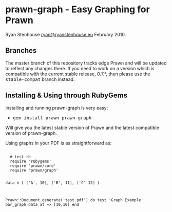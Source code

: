 # prawn-graph - Easy Graphing for Prawn

Ryan Stenhouse <ryan@ryanstenhouse.eu> 
February 2010.

## Branches

The master branch of this repository tracks edge Prawn and will
be updated to reflect any changes there. If you need to work on
a version which is compatible with the current stable release,
0.7.*, then please use the <tt>stable-compat</tt> branch instead.

## Installing & Using through RubyGems

Installing and running prawn-graph is very easy:

  * <tt>gem install prawn prawn-graph</tt>

Will give you the latest stable version of Prawn and the latest
compatible version of prawn-graph. 

Using graphs in your PDF is as straightforward as:

<code>
  # test.rb
  require 'rubygems'
  require 'prawn/core'
  require 'prawn/graph'

  data = [ ['A', 10], ['B', 11], ['C' 12] ]

  Prawn::Document.generate('test.pdf') do
    test 'Graph Example'
    bar_graph data at => [10,10]
  end
</code>
